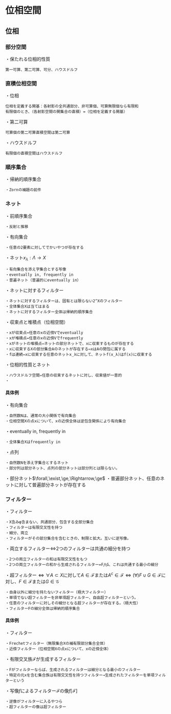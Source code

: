 # 位相空間

## 位相

### 部分空間

・保たれる位相的性質

    第一可算、第二可算、可分、ハウスドルフ

### 直積位相空間

・位相

    位相を定義する開基：各射影の全共通部分、非可算個、可算無限個なら有限和
    有限個のとき、（各射影空間の開集合の直積）=（位相を定義する開基）

・第二可算

    可算個の第二可算直積空間は第二可算

・ハウスドルフ

    有限個の直積空間はハウスドルフ

### 順序集合

・帰納的順序集合

    ・Zornの補題の前件

### ネット

・前順序集合

    ・反射と推移

・有向集合

    ・任意の2要素に対してでかいやつが存在する

・ネット$x_{\lambda}:\Lambda\to X$

    ・有向集合を添え字集合とする写像
    ・eventually in, frequently in
    ・普遍ネット（普遍的にeventually in）

・ネットに対するフィルター

    ・ネットに対するフィルターは、固有とは限らない2^Xのフィルター
    ・全体集合Xは当てはまる
    ・ネットに対するフィルター全体は帰納的順序集合

・収束点と堆積点（位相空間）

    ・xが収束点↔任意のxの近傍Vでeventually
    ・xが堆積点↔任意のxの近傍Vでfrequently
    ・xがネットの堆積点⇔ネットの部分ネットで、xに収束するものが存在する
    ・xに収束するXの部分集合Aのネットが存在する⇔xはAの閉包に属する
    ・fは連続⇔xに収束する任意のネットx_λに対して、ネットf(x_λ)はf(x)に収束する

・位相的性質とネット

    ・ハウスドルフ空間⇔任意の収束するネットに対し、収束値が一意的
    ・

#### 具体例

・有向集合

    ・自然数Nは、通常の大小関係で有向集合
    ・位相空間Xの点xについて、xの近傍全体は逆包含関係により有向集合

・eventually in, frequently in

    ・全体集合Xはfrequently in

・点列

    ・自然数Nを添え字集合とするネット
    ・部分列は部分ネット、点列の部分ネットは部分列とは限らない。

・部分ネット$\forall,\exist,\ge,\Rightarrow,\ge$
    ・普遍部分ネット、任意のネットに対して普遍部分ネットが存在する



### フィルター

・フィルター

    ・X含みφ含まない、共通部分、包含する全部分集合
    ・フィルターは有限交叉性を持つ
    ・細分、両立
    ・フィルターがその部分集合を含むときの、制限と拡大。互いに逆写像。

・両立するフィルター$\iff$$2$つのフィルターは共通の細分を持つ

    ・2つの両立フィルターの和は有限交叉性をもつ
    ・2つの両立フィルターの和から生成されるフィルター=F⋀G、これは共通する最小の細分

・超フィルター$\iff\forall A\subset X$に対して$A\in\mathcal{F}$または$A^c\in\mathcal{F}\iff(\forall )F\cup G\in\mathcal{F}$に対し、$F\in\mathcal{F}$または$G\in\mathcal{G}$

    ・自身以外に細分を持たないフィルター（極大フィルター）
    ・単項でない超フィルターを非単項超フィルター、自由超フィルターという。
    ・任意のフィルターに対しその細分となる超フィルターが存在する。（極大性）
    ・フィルターFの細分全体は帰納的順序集合



#### 具体例

・フィルター

    ・Frechetフィルター（無限集合Xの補有限部分集合全体）
    ・近傍フィルター（位相空間Xの点xについて、xの近傍全体）

・有限交叉族$\mathcal{F}$が生成するフィルター

    ・Fがフィルターならば、生成されるフィルターは細分となる最小のフィルター
    ・特定の元xを含む集合族は有限交叉性を持つフィルター→生成されたフィルターを単項フィルターという

・写像$f$によるフィルター$\mathcal{F}$の像$f[\mathcal{F}]$

    ・逆像がフィルターに入るやつら
    ・超フィルターの像は超フィルター